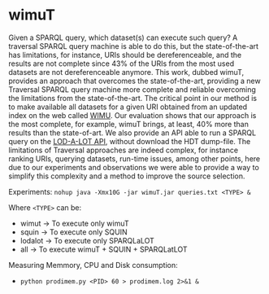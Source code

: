 # wimuT
Given a SPARQL query, which dataset(s) can execute such query? A traversal SPARQL query machine is able to do this, but the state-of-the-art has limitations, for instance, URIs should be dereferenceable, and the results are not complete since 43% of the URIs from the most used datasets are not dereferenceable anymore. This work, dubbed wimuT, provides an approach that overcomes the state-of-the-art, providing a new Traversal SPARQL query machine more complete and reliable overcoming the limitations from the state-of-the-art. The critical point in our method is to make available all datasets for a given URI obtained from an updated index on the web called [WIMU](https://github.com/dice-group/wimu). Our evaluation shows that our approach is the most complete, for example, wimuT brings, at least, 40\% more than results than the state-of-art. We also provide an API able to run a SPARQL query on the [LOD-A-LOT API](https://hdt.lod.labs.vu.nl/), without download the HDT dump-file. The limitations of Traversal approaches are indeed complex, for instance ranking URIs, querying datasets, run-time issues, among other points, here due to our experiments and observations we were able to provide a way to simplify this complexity and a method to improve the source selection.

Experiments:
`nohup java -Xmx10G -jar wimuT.jar queries.txt <TYPE> &`

Where `<TYPE>` can be:
 - wimut -> To execute only wimuT
 - squin -> To execute only SQUIN
 - lodalot -> To execute only SPARQLaLOT
 - all -> To execute wimuT + SQUIN + SPARQLatLOT

Measuring Memmory, CPU and Disk consumption:
- `python prodimem.py <PID> 60 > prodimem.log 2>&1 &`
